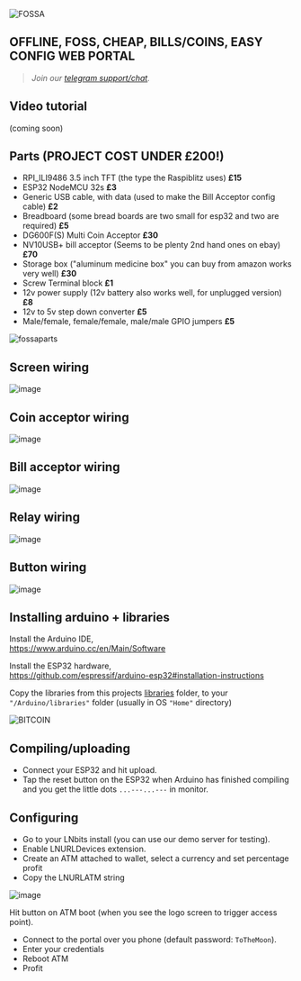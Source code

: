 ![FOSSA](https://user-images.githubusercontent.com/33088785/169420554-1b5a132a-3235-44ac-9ede-35d7c592e6e7.png)

## OFFLINE, FOSS, CHEAP, BILLS/COINS, EASY CONFIG WEB PORTAL 


> <i>Join our <a href="https://t.me/makerbits">telegram support/chat</a>.</i>

## Video tutorial

(coming soon)

## Parts (PROJECT COST UNDER £200!)
* RPI_ILI9486 3.5 inch TFT (the type the Raspiblitz uses) **£15**
* ESP32 NodeMCU 32s **£3**
* Generic USB cable, with data (used to make the Bill Acceptor config cable) **£2**
* Breadboard (some bread boards are two small for esp32 and two are required) **£5**
* DG600F(S) Multi Coin Acceptor **£30**
* NV10USB+ bill acceptor (Seems to be plenty 2nd hand ones on ebay) **£70**
* Storage box ("aluminum medicine box" you can buy from amazon works very well) **£30**
* Screw Terminal block **£1**
* 12v power supply (12v battery also works well, for unplugged version) **£8**
* 12v to 5v step down converter **£5**
* Male/female, female/female, male/male GPIO jumpers **£5**

![fossaparts](https://user-images.githubusercontent.com/33088785/169537001-983c7e17-1163-4f13-9ac7-c695e0e7277f.jpeg)

## Screen wiring

![image](https://user-images.githubusercontent.com/33088785/169515768-183ccd70-8f3b-4334-a4f0-9ccccdbcbf93.png)

## Coin acceptor wiring

![image](https://user-images.githubusercontent.com/33088785/169517488-65bfba37-0c9c-4dc4-9533-c6c4517cc1ff.png)

## Bill acceptor wiring

![image](https://user-images.githubusercontent.com/33088785/169518370-2bdf7acd-e5f9-4d34-bd34-26854b805704.png)

## Relay wiring

![image](https://user-images.githubusercontent.com/33088785/169520286-a6c9c1bc-627b-494c-a9da-d752c15e56c6.png)

## Button wiring

![image](https://user-images.githubusercontent.com/33088785/169520797-d7256bb8-8b4c-48c6-b480-11918d3df497.png)

## Installing arduino + libraries

Install the Arduino IDE,<br>
https://www.arduino.cc/en/Main/Software

Install the ESP32 hardware,<br>
https://github.com/espressif/arduino-esp32#installation-instructions

Copy the libraries from this projects <a href="/libraries">libraries</a> folder, to your `"/Arduino/libraries"` folder (usually in OS `"Home"` directory)

![BITCOIN](https://i.imgur.com/mCfnhZN.png)

## Compiling/uploading

* Connect your ESP32 and hit upload. 
* Tap the reset button on the ESP32 when Arduino has finished compiling and you get the little dots `...---...---` in monitor.

## Configuring

* Go to your LNbits install (you can use our demo server for testing).
* Enable LNURLDevices extension.
* Create an ATM attached to wallet, select a currency and set percentage profit
* Copy the LNURLATM string

![image](https://user-images.githubusercontent.com/33088785/169524860-203a6c07-eb61-4b68-b493-098ca6333c01.png)

Hit button on ATM boot (when you see the logo screen to trigger access point).

* Connect to the portal over you phone (default password: `ToTheMoon`).
* Enter your credentials
* Reboot ATM
* Profit
